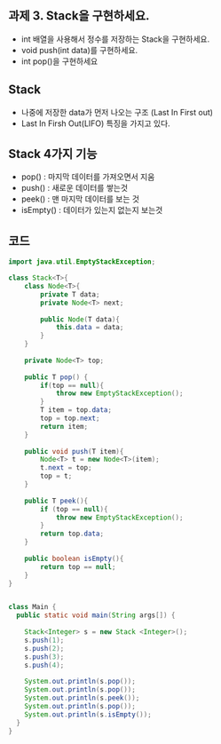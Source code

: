 ## 과제 3. Stack을 구현하세요. 
- int 배열을 사용해서 정수를 저장하는 Stack을 구현하세요. 
- void push(int data)를 구현하세요.
- int pop()을 구현하세요 

## Stack
- 나중에 저장한 data가 먼저 나오는 구조 (Last In First out)
- Last In Firsh Out(LIFO) 특징을 가지고 있다. 



## Stack 4가지 기능 
- pop()  :  마지막 데이터를 가져오면서 지움 
- push() :  새로운 데이터를 쌓는것
- peek() :  맨 마지막 데이터를 보는 것
- isEmpty() : 데이터가 있는지 없는지 보는것 


## 코드 

~~~java 
import java.util.EmptyStackException;

class Stack<T>{
    class Node<T>{
        private T data;
        private Node<T> next;
        
        public Node(T data){
            this.data = data;
        }
    }
    
    private Node<T> top;
    
    public T pop() {
        if(top == null){
            throw new EmptyStackException();
        }
        T item = top.data;
        top = top.next;
        return item;
    }
    
    public void push(T item){
        Node<T> t = new Node<T>(item);
        t.next = top;
        top = t;
    }
    
    public T peek(){
        if (top == null){
            throw new EmptyStackException();
        }
        return top.data;
    }
    
    public boolean isEmpty(){
        return top == null;
    }
}


class Main {  
  public static void main(String args[]) { 
    
    Stack<Integer> s = new Stack <Integer>();
    s.push(1);
    s.push(2);
    s.push(3);
    s.push(4);
    
    System.out.println(s.pop());
    System.out.println(s.pop());
    System.out.println(s.peek());
    System.out.println(s.pop());
    System.out.println(s.isEmpty());
  } 
}
~~~